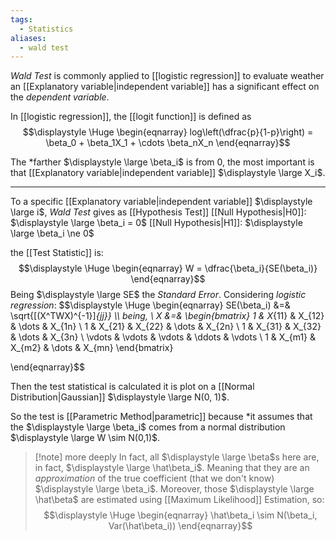 ```yaml
---
tags:
  - Statistics
aliases:
  - wald test
---
```

*Wald Test* is commonly applied to [[logistic regression]] to evaluate weather an [[Explanatory variable|independent variable]] has a significant effect on the *dependent variable*.

In [[logistic regression]], the [[logit function]] is defined as
$$\displaystyle \Huge \begin{eqnarray} 
log\left(\dfrac{p}{1-p}\right) = 
\beta_0 +
\beta_1X_1 + 
\cdots
\beta_nX_n
\end{eqnarray}$$

The *farther $\displaystyle \large \beta_i$ is from 0, the most important is that [[Explanatory variable|independent variable]] $\displaystyle \large X_i$.

---

To a specific [[Explanatory variable|independent variable]] $\displaystyle \large i$, *Wald Test* gives as [[Hypothesis Test]]
[[Null Hypothesis|H0]]:  $\displaystyle \large \beta_i = 0$
[[Null Hypothesis|H1]]:  $\displaystyle \large \beta_i \ne 0$

the [[Test Statistic]] is:
$$\displaystyle \Huge \begin{eqnarray} 
W = \dfrac{\beta_i}{SE(\beta_i)}
\end{eqnarray}$$
Being $\displaystyle \large SE$ the *Standard Error*. Considering *logistic regression*:
$$\displaystyle \Huge \begin{eqnarray} 
SE(\beta_i) &=& \sqrt{[(X^TWX)^{-1}]_{jj}}
\\\\
being,
\\
X &=&
\begin{bmatrix}
1 & X_{11} & X_{12} & \dots & X_{1n} \\
1 & X_{21} & X_{22} & \dots & X_{2n} \\
1 & X_{31} & X_{32} & \dots & X_{3n} \\
\vdots & \vdots & \vdots & \ddots & \vdots \\
1 & X_{m1} & X_{m2} & \dots & X_{mn}
\end{bmatrix}

\end{eqnarray}$$

Then the test statistical is calculated it is plot on a [[Normal Distribution|Gaussian]] $\displaystyle \large N(0, 1)$. 

So the test is [[Parametric Method|parametric]] because *it assumes that the $\displaystyle \large \beta_i$ comes from a normal distribution $\displaystyle \large W \sim N(0,1)$.

>[!note] more deeply
>In fact, all $\displaystyle \large \beta$s here are, in fact, $\displaystyle \large \hat\beta_i$. Meaning that they are an *approximation* of the true coefficient (that we don't know) $\displaystyle \large \beta_i$. Moreover, those $\displaystyle \large \hat\beta$ are estimated using [[Maximum Likelihood]] Estimation, so:
>$$\displaystyle \Huge \begin{eqnarray} 
>\hat\beta_i \sim N(\beta_i, Var(\hat\beta_i))
>\end{eqnarray}$$



